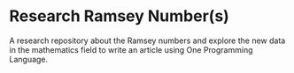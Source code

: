 # Research Ramsey Number(s)

A research repository about the Ramsey numbers and explore the new data in the mathematics field to write an article using One Programming Language.
